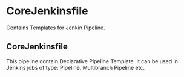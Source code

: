# CoreJenkinsfile
Contains Templates for Jenkin Pipeline.

## CoreJenkinsfile
This pipeline contain Declarative Pipeline Template. 
It can be used in Jenkins jobs of type: Pipeline, Multibranch Pipeline etc.
